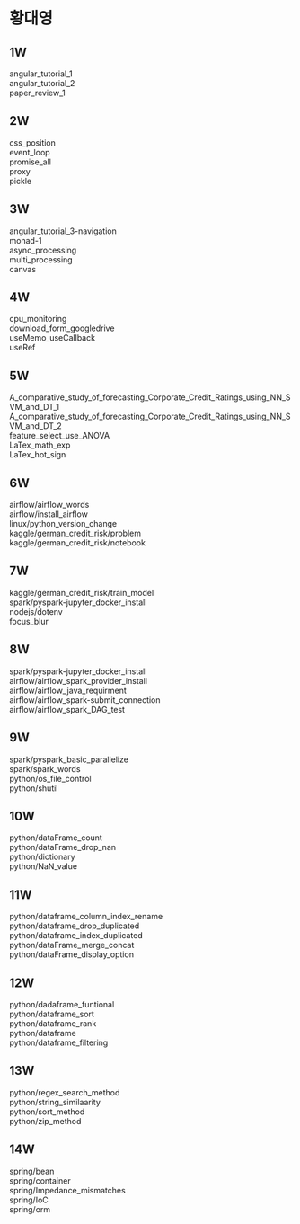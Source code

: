 # **황대영**

## 1W
angular_tutorial_1<br>
angular_tutorial_2<br>
paper_review_1<br>

## 2W
css_position<br>
event_loop<br>
promise_all<br>
proxy<br>
pickle<br>

## 3W
angular_tutorial_3-navigation<br>
monad-1<br>
async_processing<br>
multi_processing<br>
canvas<br>

## 4W
cpu_monitoring<br>
download_form_googledrive<br>
useMemo_useCallback<br>
useRef<br>

## 5W
A_comparative_study_of_forecasting_Corporate_Credit_Ratings_using_NN_SVM_and_DT_1<br>
A_comparative_study_of_forecasting_Corporate_Credit_Ratings_using_NN_SVM_and_DT_2<br>
feature_select_use_ANOVA<br>
LaTex_math_exp<br>
LaTex_hot_sign<br>

## 6W
airflow/airflow_words<br>
airflow/install_airflow<br>
linux/python_version_change<br>
kaggle/german_credit_risk/problem<br>
kaggle/german_credit_risk/notebook<br>

## 7W
kaggle/german_credit_risk/train_model<br>
spark/pyspark-jupyter_docker_install<br>
nodejs/dotenv<br>
focus_blur<br>

## 8W
spark/pyspark-jupyter_docker_install<br>
airflow/airflow_spark_provider_install<br>
airflow/airflow_java_requirment<br>
airflow/airflow_spark-submit_connection<br>
airflow/airflow_spark_DAG_test<br>

## 9W
spark/pyspark_basic_parallelize<br>
spark/spark_words<br>
python/os_file_control<br>
python/shutil<br>

## 10W
python/dataFrame_count<br>
python/dataFrame_drop_nan<br>
python/dictionary<br>
python/NaN_value<br>

## 11W
python/dataframe_column_index_rename<br>
python/dataframe_drop_duplicated<br>
python/dataframe_index_duplicated<br>
python/dataFrame_merge_concat<br>
python/dataFrame_display_option<br>

## 12W
python/dadaframe_funtional<br>
python/dataframe_sort<br>
python/dataframe_rank<br>
python/dataframe<br>
python/dataframe_filtering<br>

## 13W
python/regex_search_method<br>
python/string_similaarity<br>
python/sort_method<br>
python/zip_method<br>

## 14W
spring/bean<br>
spring/container<br>
spring/Impedance_mismatches<br>
spring/IoC<br>
spring/orm<br>